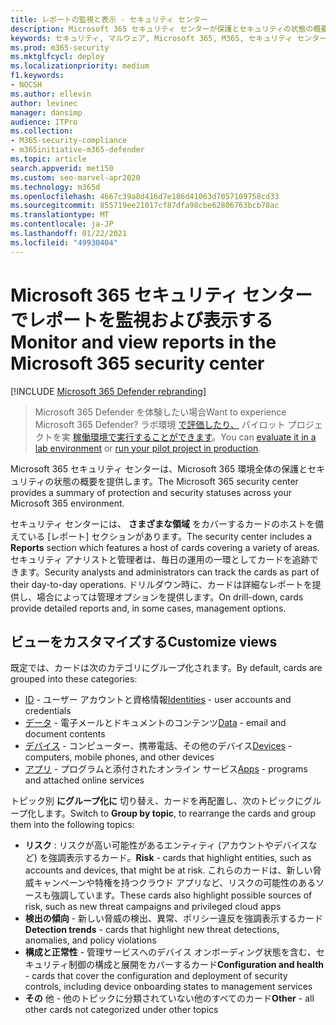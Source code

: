 ```yaml
---
title: レポートの監視と表示 - セキュリティ センター
description: Microsoft 365 セキュリティ センターが保護とセキュリティの状態の概要を一目で示す方法について説明します。
keywords: セキュリティ, マルウェア, Microsoft 365, M365, セキュリティ センター, 監視, レポート, 状態
ms.prod: m365-security
ms.mktglfcycl: deploy
ms.localizationpriority: medium
f1.keywords:
- NOCSH
ms.author: ellevin
author: levinec
manager: dansimp
audience: ITPro
ms.collection:
- M365-security-compliance
- m365initiative-m365-defender
ms.topic: article
search.appverid: met150
ms.custom: seo-marvel-apr2020
ms.technology: m365d
ms.openlocfilehash: 4667c39a8d416d7e186d41063d7057109758cd33
ms.sourcegitcommit: 855719ee21017cf87dfa98cbe62806763bcb78ac
ms.translationtype: MT
ms.contentlocale: ja-JP
ms.lasthandoff: 01/22/2021
ms.locfileid: "49930404"
---
```

# <a name="monitor-and-view-reports-in-the-microsoft-365-security-center"></a><span data-ttu-id="45e5d-104">Microsoft 365 セキュリティ センターでレポートを監視および表示する</span><span class="sxs-lookup"><span data-stu-id="45e5d-104">Monitor and view reports in the Microsoft 365 security center</span></span>

[!INCLUDE [Microsoft 365 Defender rebranding](../includes/microsoft-defender.md)]

> <span data-ttu-id="45e5d-105">Microsoft 365 Defender を体験したい場合</span><span class="sxs-lookup"><span data-stu-id="45e5d-105">Want to experience Microsoft 365 Defender?</span></span> <span data-ttu-id="45e5d-106">ラボ環境 [で評価したり、](https://aka.ms/mtp-trial-lab) パイロット プロジェクトを実 [稼働環境で実行することができます](https://aka.ms/m365d-pilotplaybook)。</span><span class="sxs-lookup"><span data-stu-id="45e5d-106">You can [evaluate it in a lab environment](https://aka.ms/mtp-trial-lab) or [run your pilot project in production](https://aka.ms/m365d-pilotplaybook).</span></span>
>

<span data-ttu-id="45e5d-107">Microsoft 365 セキュリティ センターは、Microsoft 365 環境全体の保護とセキュリティの状態の概要を提供します。</span><span class="sxs-lookup"><span data-stu-id="45e5d-107">The Microsoft 365 security center provides a summary of protection and security statuses across your Microsoft 365 environment.</span></span>

<span data-ttu-id="45e5d-108">セキュリティ センターには、 **さまざまな領域** をカバーするカードのホストを備えている [レポート] セクションがあります。</span><span class="sxs-lookup"><span data-stu-id="45e5d-108">The security center includes a **Reports** section which features a host of cards covering a variety of areas.</span></span> <span data-ttu-id="45e5d-109">セキュリティ アナリストと管理者は、毎日の運用の一環としてカードを追跡できます。</span><span class="sxs-lookup"><span data-stu-id="45e5d-109">Security analysts and administrators can track the cards as part of their day-to-day operations.</span></span> <span data-ttu-id="45e5d-110">ドリルダウン時に、カードは詳細なレポートを提供し、場合によっては管理オプションを提供します。</span><span class="sxs-lookup"><span data-stu-id="45e5d-110">On drill-down, cards provide detailed reports and, in some cases, management options.</span></span>

## <a name="customize-views"></a><span data-ttu-id="45e5d-111">ビューをカスタマイズする</span><span class="sxs-lookup"><span data-stu-id="45e5d-111">Customize views</span></span>

<span data-ttu-id="45e5d-112">既定では、カードは次のカテゴリにグループ化されます。</span><span class="sxs-lookup"><span data-stu-id="45e5d-112">By default, cards are grouped into these categories:</span></span>
  
* <span data-ttu-id="45e5d-113">[ID](monitor-and-report-identities.md) - ユーザー アカウントと資格情報</span><span class="sxs-lookup"><span data-stu-id="45e5d-113">[Identities](monitor-and-report-identities.md) - user accounts and credentials</span></span>
* <span data-ttu-id="45e5d-114">[データ](monitor-data.md) - 電子メールとドキュメントのコンテンツ</span><span class="sxs-lookup"><span data-stu-id="45e5d-114">[Data](monitor-data.md) - email and document contents</span></span>
* <span data-ttu-id="45e5d-115">[デバイス](monitor-devices.md) - コンピューター、携帯電話、その他のデバイス</span><span class="sxs-lookup"><span data-stu-id="45e5d-115">[Devices](monitor-devices.md) - computers, mobile phones, and other devices</span></span>
* <span data-ttu-id="45e5d-116">[アプリ](monitor-apps.md) - プログラムと添付されたオンライン サービス</span><span class="sxs-lookup"><span data-stu-id="45e5d-116">[Apps](monitor-apps.md) - programs and attached online services</span></span>

<span data-ttu-id="45e5d-117">トピック別 **にグループ化に** 切り替え、カードを再配置し、次のトピックにグループ化します。</span><span class="sxs-lookup"><span data-stu-id="45e5d-117">Switch to **Group by topic**, to rearrange the cards and group them into the following topics:</span></span>

* <span data-ttu-id="45e5d-118">**リスク** : リスクが高い可能性があるエンティティ (アカウントやデバイスなど) を強調表示するカード。</span><span class="sxs-lookup"><span data-stu-id="45e5d-118">**Risk** - cards that highlight entities, such as accounts and devices, that might be at risk.</span></span> <span data-ttu-id="45e5d-119">これらのカードは、新しい脅威キャンペーンや特権を持つクラウド アプリなど、リスクの可能性のあるソースも強調しています。</span><span class="sxs-lookup"><span data-stu-id="45e5d-119">These cards also highlight possible sources of risk, such as new threat campaigns and privileged cloud apps</span></span>  
* <span data-ttu-id="45e5d-120">**検出の傾向** - 新しい脅威の検出、異常、ポリシー違反を強調表示するカード</span><span class="sxs-lookup"><span data-stu-id="45e5d-120">**Detection trends** - cards that highlight new threat detections, anomalies, and policy violations</span></span>
* <span data-ttu-id="45e5d-121">**構成と正常性** - 管理サービスへのデバイス オンボーディング状態を含む、セキュリティ制御の構成と展開をカバーするカード</span><span class="sxs-lookup"><span data-stu-id="45e5d-121">**Configuration and health** - cards that cover the configuration and deployment of security controls, including device onboarding states to management services</span></span>
* <span data-ttu-id="45e5d-122">**その** 他 - 他のトピックに分類されていない他のすべてのカード</span><span class="sxs-lookup"><span data-stu-id="45e5d-122">**Other** - all other cards not categorized under other topics</span></span>
